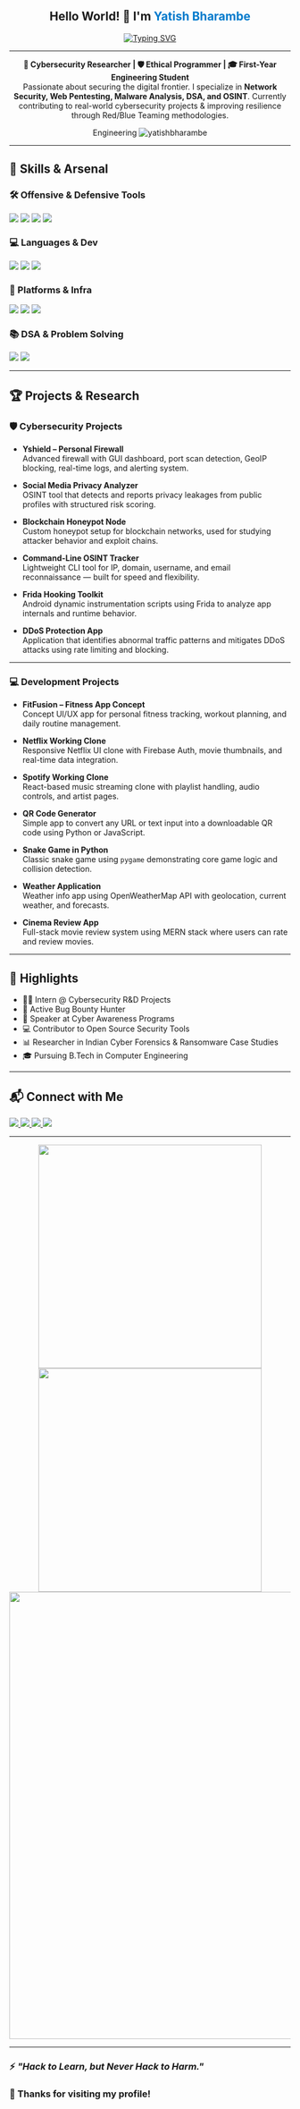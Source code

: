 <h2 align="center">
  Hello World! 👋  
  I'm <span style="color:#007acc"><strong>Yatish Bharambe</strong></span>
</h2>

<div align="center">
  <a href="https://git.io/typing-svg">
    <img src="https://readme-typing-svg.demolab.com?font=Fira+Code&pause=500&center=true&vCenter=true&width=450&lines= Cybersecurity+Engineer+%7C+Ethical+Hacker;DSA+Lover+%7C+C%2B%2B+%7C+Java+Ninja;Cyber+Forensics+%7C+Network+Defense;Bug+Bounty+%7C+Malware+Analysis;Always+Learning+%7C+Always+Defending+%F0%9F%95%B6%EF%B8%8F" alt="Typing SVG" />
  </a>
</div>

---

<p align="center">
  <strong>🔐 Cybersecurity Researcher | 🛡️ Ethical Programmer | 🎓 First-Year Engineering Student</strong><br>
  Passionate about securing the digital frontier. I specialize in <strong>Network Security, Web Pentesting, Malware Analysis, DSA, and OSINT</strong>.  
  Currently contributing to real-world cybersecurity projects & improving resilience through Red/Blue Teaming methodologies.
</p>

<p align="center"> Engineering
  <img src="https://komarev.com/ghpvc/?username=yatishbharambe&label=Profile%20Views&color=0e75b6&style=flat" alt="yatishbharambe" /> 
</p>

---

## 🧠 Skills & Arsenal
<p align="left">

### 🛠️ Offensive & Defensive Tools
<img src="https://img.shields.io/badge/Tools-Burp%20Suite%20Pro|Nmap|Metasploit|Wireshark|Frida-lightgrey" />
<img src="https://img.shields.io/badge/Frameworks-OWASP%20Top%2010|MITRE%20ATT%26CK-red" />
<img src="https://img.shields.io/badge/Reverse%20Engineering-Ghidra|x64dbg|Radare2-blue" />
<img src="https://img.shields.io/badge/OSINT-Photon|theHarvester|Sherlock|Holehe-brightgreen" />

### 💻 Languages & Dev
<img src="https://img.shields.io/badge/Programming-C%2B%2B|Java|Python-important" />
<img src="https://img.shields.io/badge/Scripting-Bash|PowerShell|Batch-blueviolet" />
<img src="https://img.shields.io/badge/Backend-Flask|Node.js|Firebase-yellow" />

### 🧰 Platforms & Infra
<img src="https://img.shields.io/badge/OS-ParrotOS|Kali|Ubuntu|Windows-blue" />
<img src="https://img.shields.io/badge/Networking-Firewalls|IDS%2FIPS|VPN|Proxy%20Chains-lightgrey" />
<img src="https://img.shields.io/badge/Cloud-GCP|AWS%20Basics|Docker-green" />

### 📚 DSA & Problem Solving
<img src="https://img.shields.io/badge/Practice-LeetCode|Codeforces|GFG|Striver%20Sheet-orange" />
<img src="https://img.shields.io/badge/Language-C%2B%2B%20(Primary)-informational" />

</p>

---

## 🏆 Projects & Research

### 🛡️ Cybersecurity Projects
- **Yshield – Personal Firewall**  
  Advanced firewall with GUI dashboard, port scan detection, GeoIP blocking, real-time logs, and alerting system.

- **Social Media Privacy Analyzer**  
  OSINT tool that detects and reports privacy leakages from public profiles with structured risk scoring.

- **Blockchain Honeypot Node**  
  Custom honeypot setup for blockchain networks, used for studying attacker behavior and exploit chains.

- **Command-Line OSINT Tracker**  
  Lightweight CLI tool for IP, domain, username, and email reconnaissance — built for speed and flexibility.

- **Frida Hooking Toolkit**  
  Android dynamic instrumentation scripts using Frida to analyze app internals and runtime behavior.

- **DDoS Protection App**  
  Application that identifies abnormal traffic patterns and mitigates DDoS attacks using rate limiting and blocking.

---

### 💻 Development Projects
- **FitFusion – Fitness App Concept**  
  Concept UI/UX app for personal fitness tracking, workout planning, and daily routine management.

- **Netflix Working Clone**  
  Responsive Netflix UI clone with Firebase Auth, movie thumbnails, and real-time data integration.

- **Spotify Working Clone**  
  React-based music streaming clone with playlist handling, audio controls, and artist pages.

- **QR Code Generator**  
  Simple app to convert any URL or text input into a downloadable QR code using Python or JavaScript.

- **Snake Game in Python**  
  Classic snake game using `pygame` demonstrating core game logic and collision detection.

- **Weather Application**  
  Weather info app using OpenWeatherMap API with geolocation, current weather, and forecasts.

- **Cinema Review App**  
  Full-stack movie review system using MERN stack where users can rate and review movies.

---

## 📌 Highlights
- 👨‍💻 Intern @ Cybersecurity R&D Projects  
- 🐞 Active Bug Bounty Hunter  
- 💬 Speaker at Cyber Awareness Programs  
- 💻 Contributor to Open Source Security Tools  
- 📊 Researcher in Indian Cyber Forensics & Ransomware Case Studies  
- 🎓 Pursuing B.Tech in Computer Engineering

---

## 📬 Connect with Me

<p align="left">
  <a href="https://www.linkedin.com/in/yatish-bharambe-050197330?utm_source=share&utm_campaign=share_via&utm_content=profile&utm_medium=android_app" target="_blank">
    <img src="https://img.shields.io/badge/LinkedIn-0077B5?style=for-the-badge&logo=linkedin&logoColor=white" />
  </a>
  <a href="mailto: yatishbharambe@gfgcoe.ac.in">
    <img src="https://img.shields.io/badge/Email-D14836?style=for-the-badge&logo=gmail&logoColor=white" />
  </a>
  <a href="https://x.com/Yatish_Cyber">
    <img src="https://img.shields.io/badge/X_(Twitter)-000000?style=for-the-badge&logo=x&logoColor=white" />
  </a>
  <a href="https://github.com/yatish-debug">
    <img src="https://img.shields.io/badge/GitHub-333?style=for-the-badge&logo=github&logoColor=white" />
  </a>
</p>

---

<div align="center">
  <img src="https://github-readme-stats.vercel.app/api?username=yatish-debug &show_icons=true&theme=radical" width="400"/>  
  <img src="https://github-readme-streak-stats.herokuapp.com/?user=yatish-debug &theme=radical" width="400"/>
  <br/>
  <img src="https://github-readme-activity-graph.cyclic.app/graph?username=yatish-debug &theme=redical" width="800"/>
</div>

---

### ⚡ *"Hack to Learn, but Never Hack to Harm."*  
### 🙌 Thanks for visiting my profile!
